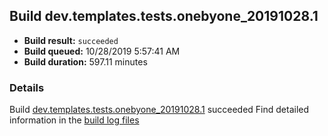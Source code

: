 ## Build dev.templates.tests.onebyone_20191028.1
- **Build result:** `succeeded`
- **Build queued:** 10/28/2019 5:57:41 AM
- **Build duration:** 597.11 minutes
### Details
Build [dev.templates.tests.onebyone_20191028.1](https://winappstudio.visualstudio.com/web/build.aspx?pcguid=a4ef43be-68ce-4195-a619-079b4d9834c2&builduri=vstfs%3a%2f%2f%2fBuild%2fBuild%2f31600) succeeded
Find detailed information in the [build log files]()
